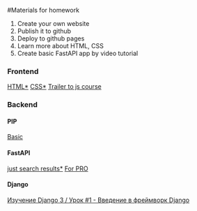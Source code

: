 #Materials for homework

1. Create your own website
2. Publish it to github
3. Deploy to github pages
4. Learn more about HTML, CSS
5. Create basic FastAPI app by video tutorial


### Frontend
[HTML*](https://www.youtube.com/watch?v=DOEtVdkKwcU)
[CSS*](https://www.youtube.com/watch?v=DOEtVdkKwcU)
[Trailer to js course](https://www.youtube.com/watch?v=VbV01DZzS18)


### Backend

#### PIP
[Basic](https://www.youtube.com/watch?v=sBJ1y0AFhNs)

#### FastAPI
[just search results*](https://www.youtube.com/results?search_query=%D1%83%D1%80%D0%BE%D0%BA%D0%B8+fast+api)
[For PRO](https://youtube.com/playlist?list=PLaED5GKTiQG8GW5Rv2hf3tRS-d9t9liUt)


#### Django
[Изучение Django 3 / Урок #1 - Введение в фреймворк Django](https://www.youtube.com/watch?v=L-FyeHQwo4U)


